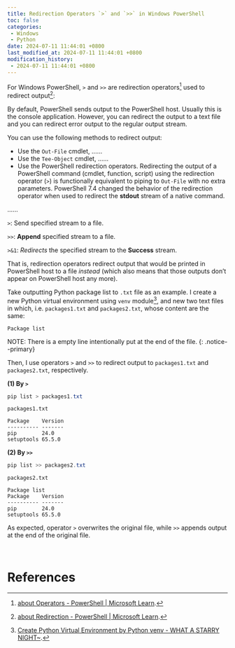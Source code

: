 ```yaml
---
title: Redirection Operators `>` and `>>` in Windows PowerShell
toc: false
categories:
 - Windows
 - Python
date: 2024-07-11 11:44:01 +0800
last_modified_at: 2024-07-11 11:44:01 +0800
modification_history:
 - 2024-07-11 11:44:01 +0800
---
```


For Windows PowerShell, `>` and `>>` are redirection operators[^1] used to redirect output[^2]:

<div class="quote--left" markdown="1">

By default, PowerShell sends output to the PowerShell host. Usually this is the console application. However, you can redirect the output to a text file and you can redirect error output to the regular output stream.

You can use the following methods to redirect output:

- Use the `Out-File` cmdlet, ......
- Use the `Tee-Object` cmdlet, ......
- Use the PowerShell redirection operators. Redirecting the output of a PowerShell command (cmdlet, function, script) using the redirection operator (`>`) is functionally equivalent to piping to `Out-File` with no extra parameters. PowerShell 7.4 changed the behavior of the redirection operator when used to redirect the **stdout** stream of a native command.

......

`>`: Send specified stream to a file.

`>>`: **Append** specified stream to a file.

`>&1`: *Redirects* the specified stream to the **Success** stream.

</div>

That is, redirection operators redirect output that would be printed in PowerShell host to a file *instead* (which also means that those outputs don’t appear on PowerShell host any more). 

Take outputting Python package list to `.txt` file as an example. I create a new Python virtual environment using `venv` module[^3], and new two text files in which, i.e. `packages1.txt` and `packages2.txt`, whose content are the same:

```
Package list

```

NOTE: There is a empty line intentionally put at the end of the file.
{: .notice--primary}

Then, I use operators `>` and `>>` to redirect output to `packages1.txt` and `packages2.txt`, respectively.

**(1) By `>`**

```powershell
pip list > packages1.txt
```

`packages1.txt`

```
Package    Version
---------- -------
pip        24.0
setuptools 65.5.0

```

**(2) By `>>`**

```powershell
pip list >> packages2.txt
```

`packages2.txt`

```
Package list
Package    Version
---------- -------
pip        24.0
setuptools 65.5.0

```

As expected, operator `>` overwrites the original file, while `>>` appends output at the end of the original file.

<br>

# References

[^1]: [about Operators - PowerShell \| Microsoft Learn](https://learn.microsoft.com/en-us/powershell/module/microsoft.powershell.core/about/about_operators?view=powershell-7.4#redirection-operators).
[^2]: [about Redirection - PowerShell \| Microsoft Learn](https://learn.microsoft.com/en-us/powershell/module/microsoft.powershell.core/about/about_redirection?view=powershell-7.4).
[^3]: [Create Python Virtual Environment by Python venv - WHAT A STARRY NIGHT~](https://helloworld-1017.github.io/2024-07-09/15-49-08.html).

